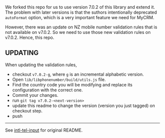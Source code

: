 
We forked this repo for us to use version 7.0.2 of this library and extend it. The problem with later versions is that the suthors intentionally deprecated `autoFormat` option, which is a very important feature we need for MyCRM.

However, there was an update on NZ mobile number validation rules that is not available on v7.0.2. So we need to use those new validation rules on v7.0.2. Hence, this repo.

## UPDATING

When updating the validation rules, 

* checkout `v7.0.2-g`, where `g` is an incremental alphabetic version. 
* Open `lib/libphonenumber/build/utils.js` file.
* Find the country code you will be modifying and replace its configuration with the correct one.
* Commit your changes.
* run `git tag v7.0.2-<next-version>`
* update this readme to change the version (version you just tagged) on checkout step.
* push


***

See [intl-tel-input](https://github.com/jackocnr/intl-tel-input) for original README.
